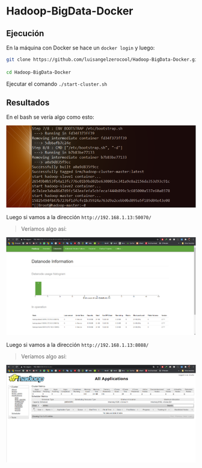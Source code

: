 # Hadoop-BigData-Docker

## Ejecución

En la máquina con Docker se hace un `docker login` y luego:

```bash
git clone https://github.com/luisangelzerocool/Hadoop-BigData-Docker.git

cd Hadoop-BigData-Docker
``` 

Ejecutar el comando `./start-cluster.sh`

## Resultados

En el bash se vería algo como esto:

![Resultado](/screenshots/1.png)

Luego si vamos a la dirección `http://192.168.1.13:50070/`

>Veríamos algo así:

![Resultado](/screenshots/2.png)

Luego si vamos a la dirección `http://192.168.1.13:8088/` 

>Veríamos algo así:

![Resultado](/screenshots/3.png)

